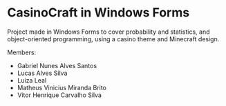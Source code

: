 # CasinoCraft in Windows Forms
Project made in Windows Forms to cover probability and statistics, and object-oriented programming, using a casino theme and Minecraft design.

Members:
- Gabriel Nunes Alves Santos
- Lucas Alves Silva
- Luiza Leal
- Matheus Vinicius Miranda Brito
- Vitor Henrique Carvalho Silva
